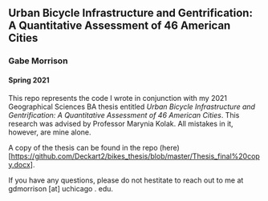 ## Urban Bicycle Infrastructure and Gentrification: A Quantitative Assessment of 46 American Cities
### Gabe Morrison
#### Spring 2021

This repo represents the code I wrote in conjunction with my 2021 Geographical Sciences BA thesis entitled *Urban Bicycle Infrastructure and Gentrification: A Quantitative Assessment of 46 American Cities*. This research was advised by Professor Marynia Kolak. All mistakes in it, however, are mine alone.

A copy of the thesis can be found in the repo (here) [https://github.com/Deckart2/bikes_thesis/blob/master/Thesis_final%20copy.docx]. 

If you have any questions, please do not hestitate to reach out to me at gdmorrison [at] uchicago . edu. 
